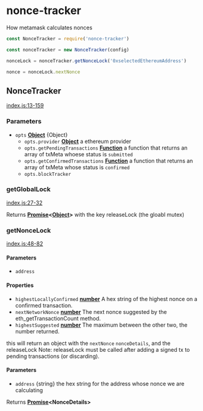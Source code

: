 # nonce-tracker

How metamask calculates nonces

```js
const NonceTracker = require('nonce-tracker')

const nonceTracker = new NonceTracker(config)

nonceLock = nonceTracker.getNonceLock('0xselectedEthereumAddress')

nonce = nonceLock.nextNonce
```

## NonceTracker

[index.js:13-159][13]

### Parameters

-   `opts` **[Object][14]** {Object}
    -   `opts.provider` **[Object][14]** a ethereum provider
    -   `opts.getPendingTransactions` **[Function][15]** a function that returns an array of txMeta
        whoese status is `submitted`
    -   `opts.getConfirmedTransactions` **[Function][15]** a function that returns an array of txMeta
        whose status is `confirmed`
    -   `opts.blockTracker`

### getGlobalLock

[index.js:27-32][16]

Returns **[Promise][17]&lt;[Object][14]>** with the key releaseLock (the gloabl mutex)

### getNonceLock

[index.js:48-82][18]

#### Parameters

-   `address`

#### Properties

-   `highestLocallyConfirmed` **[number][19]** A hex string of the highest nonce on a confirmed transaction.
-   `nextNetworkNonce` **[number][19]** The next nonce suggested by the eth_getTransactionCount method.
-   `highestSuggested` **[number][19]** The maximum between the other two, the number returned.

this will return an object with the `nextNonce` `nonceDetails`, and the releaseLock
Note: releaseLock must be called after adding a signed tx to pending transactions (or discarding).

#### Parameters

-   `address`  {string} the hex string for the address whose nonce we are calculating

Returns **[Promise][17]&lt;NonceDetails>**



[13]: https://github.com/MetaMask/nonce-tracker/blob/587ee0b25e16543330830e71372e0a9b94c166c4/index.js#L13-L159 "Source code on GitHub"

[14]: https://developer.mozilla.org/docs/Web/JavaScript/Reference/Global_Objects/Object

[15]: https://developer.mozilla.org/docs/Web/JavaScript/Reference/Statements/function

[16]: https://github.com/MetaMask/nonce-tracker/blob/587ee0b25e16543330830e71372e0a9b94c166c4/index.js#L27-L32 "Source code on GitHub"

[17]: https://developer.mozilla.org/docs/Web/JavaScript/Reference/Global_Objects/Promise

[18]: https://github.com/MetaMask/nonce-tracker/blob/587ee0b25e16543330830e71372e0a9b94c166c4/index.js#L48-L82 "Source code on GitHub"

[19]: https://developer.mozilla.org/docs/Web/JavaScript/Reference/Global_Objects/Number

